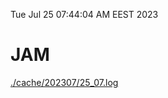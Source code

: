 Tue Jul 25 07:44:04 AM EEST 2023
# JAM
<a href='./cache/202307/25_07.log'>./cache/202307/25_07.log</a>
